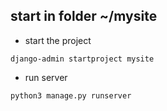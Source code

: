 ## start in folder ~/mysite

- start the project
```
django-admin startproject mysite
```

- run server
```
python3 manage.py runserver
```
